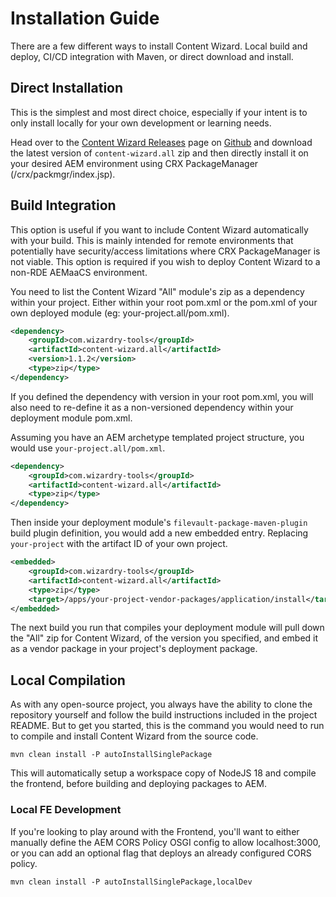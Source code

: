 # Installation Guide

There are a few different ways to install Content Wizard. Local build and deploy, CI/CD integration with Maven, or direct download and install.


## Direct Installation

This is the simplest and most direct choice, especially if your intent is to only install locally for your own development or learning needs.

Head over to the [Content Wizard Releases](https://github.com/wizardry-tools/content-wizard/releases) page on [Github](https://github.com/wizardry-tools/content-wizard) and download the latest version of `content-wizard.all` zip and then directly install it on your desired AEM environment using CRX PackageManager (/crx/packmgr/index.jsp).


## Build Integration

This option is useful if you want to include Content Wizard automatically with your build. This is mainly intended for remote environments that potentially have security/access limitations where CRX PackageManager is not viable. This option is required if you wish to deploy Content Wizard to a non-RDE AEMaaCS environment.

You need to list the Content Wizard "All" module's zip as a dependency within your project. Either within your root pom.xml or the pom.xml of your own deployed module (eg: your-project.all/pom.xml).

```xml
<dependency>
    <groupId>com.wizardry-tools</groupId>
    <artifactId>content-wizard.all</artifactId>
    <version>1.1.2</version>
    <type>zip</type>
</dependency>
```

If you defined the dependency with version in your root pom.xml, you will also need to re-define it as a non-versioned dependency within your deployment module pom.xml.

Assuming you have an AEM archetype templated project structure, you would use `your-project.all/pom.xml`.

```xml
<dependency>
    <groupId>com.wizardry-tools</groupId>
    <artifactId>content-wizard.all</artifactId>
    <type>zip</type>
</dependency>
```

Then inside your deployment module's `filevault-package-maven-plugin` build plugin definition, you would add a new embedded entry. Replacing `your-project` with the artifact ID of your own project.

```xml
<embedded>
    <groupId>com.wizardry-tools</groupId>
    <artifactId>content-wizard.all</artifactId>
    <type>zip</type>
    <target>/apps/your-project-vendor-packages/application/install</target>
</embedded>
```

The next build you run that compiles your deployment module will pull down the "All" zip for Content Wizard, of the version you specified, and embed it as a vendor package in your project's deployment package. 


## Local Compilation

As with any open-source project, you always have the ability to clone the repository yourself and follow the build instructions included in the project README. But to get you started, this is the command you would need to run to compile and install Content Wizard from the source code.

```shell
mvn clean install -P autoInstallSinglePackage
```

This will automatically setup a workspace copy of NodeJS 18 and compile the frontend, before building and deploying packages to AEM.

### Local FE Development

If you're looking to play around with the Frontend, you'll want to either manually define the AEM CORS Policy OSGI config to allow localhost:3000, or you can add an optional flag that deploys an already configured CORS policy.

```shell
mvn clean install -P autoInstallSinglePackage,localDev
```